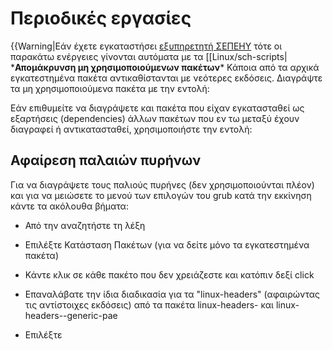# Περιοδικές εργασίες

{{Warning|Εάν έχετε εγκαταστήσει [εξυπηρετητή
ΣΕΠΕΗΥ](../LTSP/index.md) τότε οι παρακάτω ενέργειες γίνονται
αυτόματα με τα \[\[Linux/sch-scripts|
\***Απομάκρυνση μη χρησιμοποιούμενων πακέτων*** Κάποια από τα αρχικά
εγκατεστημένα πακέτα αντικαθίστανται με νεότερες εκδόσεις.
Διαγράψτε τα μη χρησιμοποιούμενα πακέτα με την εντολή:


Εάν επιθυμείτε να διαγράψετε και πακέτα που είχαν εγκατασταθεί ως
εξαρτήσεις (dependencies) άλλων πακέτων που εν τω μεταξύ έχουν
διαγραφεί ή αντικατασταθεί, χρησιμοποιήστε την εντολή:

## Αφαίρεση παλαιών πυρήνων

Για να διαγράψετε τους παλιούς πυρήνες (δεν χρησιμοποιούνται πλέον) και
για να μειώσετε το μενού των επιλογών του grub κατά την εκκίνηση κάντε
τα ακόλουθα βήματα:

  - Από την  αναζητήστε τη λέξη
  - Επιλέξτε Κατάσταση Πακέτων  (για να δείτε μόνο τα εγκατεστημένα
    πακέτα)
  - Κάντε κλικ σε κάθε πακέτο που δεν χρειάζεστε και κατόπιν δεξί click

  - Επαναλάβατε την ίδια διαδικασία για τα "linux-headers" (αφαιρώντας
    τις αντίστοιχες εκδόσεις) από τα πακέτα linux-headers-<version>
    και linux-headers-<version>-generic-pae
  - Επιλέξτε
